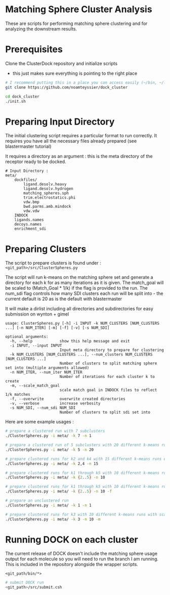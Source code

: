 # Matching Sphere Cluster Analysis

These are scripts for performing matching sphere clustering and for analyzing the downstream results.


# Prerequisites

Clone the ClusterDock repository and initialize scripts
 * this just makes sure everything is pointing to the right place


```bash
# I recommend putting this in a place you can access easily (~/bin, ~/lib)
git clone https://github.com/noamteyssier/dock_cluster

cd dock_cluster
./init.sh
```

# Preparing Input Directory
The initial clustering script requires a particular format to run correctly. 
It requires you have all the necessary files already prepared (see blastermaster tutorial)

It requires a directory as an argument : this is the meta directory of the receptor ready to be docked.

```
# Input Directory : 
meta/
	dockfiles/
		ligand.desolv.heavy
		ligand.desolv.hydrogen
		matching_spheres.sph
		trim.electrostatics.phi
		vdw.bmp
		bwd.parms.amb.mindock
		vdw.vdw
	INDOCK
	ligands.names
	decoys.names
	enrichment_sdi
```

# Preparing Clusters
The script to prepare clusters is found under :
`<git_path>/src/ClusterSpheres.py`

The script will run k-means on the matching sphere set and generate a directory for each k for as many iterations as it is given. The match_goal will be scaled to (Match_Goal * 1/k) if the flag is provided to the run. The num_sdi flag controls how many SDI clusters each run will be split into - the current default is 20 as is the default with blastermaster

It will make a dirlist including all directories and subdirectories for easy submission on wynton + gimel

```
usage: ClusterSpheres.py [-h] -i INPUT -k NUM_CLUSTERS [NUM_CLUSTERS ...] [-n NUM_ITER] [-m] [-f] [-v] [-s NUM_SDI]

optional arguments:
  -h, --help            show this help message and exit
  -i INPUT, --input INPUT
                        Input meta directory to prepare for clustering
  -k NUM_CLUSTERS [NUM_CLUSTERS ...], --num_clusters NUM_CLUSTERS [NUM_CLUSTERS ...]
                        Number of clusters to split matching sphere set into (multiple arguments allowed)
  -n NUM_ITER, --num_iter NUM_ITER
                        Number of iterations for each cluster k to create
  -m, --scale_match_goal
                        scale match goal in INDOCK files to reflect 1/k matches
  -f, --overwrite       overwrite created directories
  -v, --verbose         increase verbosity
  -s NUM_SDI, --num_sdi NUM_SDI
                        Number of clusters to split sdi set into

```

Here are some example usages : 
```bash
# prepare a clustered run with 7 subclusters
./ClusterSpheres.py -i meta/ -k 7 -n 1

# prepare a clustered run of 5 subclusters with 20 different k-means runs
./ClusterSpheres.py -i meta/ -k 5 -n 20

# prepare clustered runs for k2 and k4 with 15 different k-means runs each
./ClusterSpheres.py -i meta/ -k 2,4 -n 15

# prepare clustered runs for k1 through k5 with 10 different k-means runs each
./ClusterSpheres.py -i meta/ -k {2..5} -n 10

# prepare clustered runs for k1 through k5 with 10 different k-means runs each, overwriting old ones
./ClusterSpheres.py -i meta/ -k {2..5} -n 10 -f

# prepare an unclustered run
./ClusterSpheres.py -i meta/ -k 1 -n 1

# prepare clustered runs for k3 with 10 different k-means runs with scaled match_goal parameter
./ClusterSpheres.py -i meta/ -k 3 -n 10 -m

```

# Running DOCK on each cluster

The current release of DOCK doesn't include the matching sphere usage output for each molecule
so you will need to run the branch I am running. This is included in the repository alongside
the wrapper scripts. 

`<git_path/bin/*>`


```bash
# submit DOCK run
<git_path>/src/submit.csh
```


